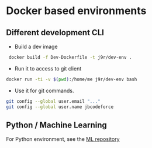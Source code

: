 # Docker based environments

## Different development CLI

* Build a dev image

```sh
 docker build -f Dev-Dockerfile -t j9r/dev-env .
```

* Run it to access to git client

```sh
docker run -ti -v $(pwd):/home/me j9r/dev-env bash
```

* Use it for git commands.

```sh
git config --global user.email "..."
git config --global user.name jbcodeforce
```

## Python / Machine Learning

For Python environment, see the [ML repository](https://github.com/jbcodeforce/ML-studies)
